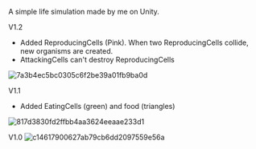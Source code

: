 A simple life simulation made by me on Unity. 

V1.2
- Added ReproducingCells (Pink). When two ReproducingCells collide, new organisms are created.
- AttackingCells can't destroy ReproducingCells

![7a3b4ec5bc0305c6f2be39a01fb9ba0d](https://github.com/user-attachments/assets/583093c1-0a51-4c38-815c-0e3c6828b74e)

V1.1
- Added EatingCells (green) and food (triangles)

![817d3830fd2ffbb4aa3624eeaae233d1](https://github.com/user-attachments/assets/b67a712a-3c27-4df1-b7f0-a5ebb29a2a0e)
 
V1.0
![c14617900627ab79cb6dd2097559e56a](https://github.com/user-attachments/assets/3f79ec65-6f5a-4d19-8c5c-305511bdb9b4)
